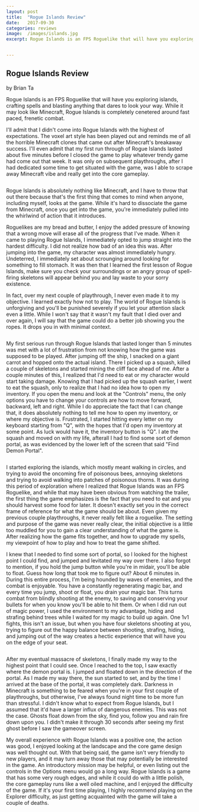 ```yaml
---
layout: post
title:  "Rogue Islands Review"
date:   2017-09-30
categories: reviews
image:  /images/islands.jpg
excerpt: Rogue Islands is an FPS Roguelike that will have you exploring islands, crafting spells and blasting anything that dares to look your way.  While it may look like Minecraft, Rogue Islands is completely cenetered around fast paced, frenetic combat.


---
```

## Rogue Islands Review

by Brian Ta

Rogue Islands is an FPS Roguelike that will have you exploring islands, crafting spells and blasting anything that dares to look your way.  While it may look like Minecraft, Rogue Islands is completely cenetered around fast paced, frenetic combat.

I'll admit that I didn't come into Rogue Islands with the highest of expectations.  The voxel art style has been played out and reminds me of all the horrible Minecraft clones that came out after Minecraft's breakaway success.  I'll even admit that my first run through of Rogue Islands lasted about five minutes before I closed the game to play whatever trendy game had come out that week.  It was only on subsequent playthroughs, after I had dedicated some time to get situated with the game, was I able to scrape away Minecraft vibe and really get into the core gameplay.

<img class="gfyitem" data-id="WillingFluffyBellsnake" />

Rogue Islands is absolutely nothing like Minecraft, and I have to throw that out there because that's the first thing that comes to mind when anyone, including myself, looks at the game.  While it's hard to dissociate the game from Minecraft, once you get into the game, you're immediately pulled into the whirlwind of action that it introduces.

Roguelikes are my bread and butter, I enjoy the added pressure of knowing that a wrong move will erase all of the progress that I've made.  When it came to playing Rogue Islands, I immediately opted to jump straight into the hardest difficulty.  I did not realize how bad of an idea this was.  After jumping into the game, my character was almost immediately hungry. Undeterred, I immediately set about scrounging around looking for something to fill stomach.  It was then that I learned the first lesson of Rogue Islands, make sure you check your surroundings or an angry group of spell-firing skeletons will appear behind you and lay waste to your sorry existence.


In fact, over my next couple of playthrough, I never even made it to my objective.  I learned exactly how not to play.  The world of Rogue Islands is unforgiving and you'll be punished severely if you let your attention slack even a little.  While I won't say that it wasn't my fault that I died over and over again, I will say that the game could do a better job showing you the ropes.  It drops you in with minimal context. 

<img class="gfyitem" data-id="PerfumedLimitedFoal" />

My first serious run through Rogue Islands that lasted longer than 5 minutes was met with a lot of frustration from not knowing how the game was supposed to be played.  After jumping off the ship, I snacked on a giant carrot and hopped onto the actual island.  There I picked up a squash, killed a couple of skeletons and started mining the cliff face ahead of me.  After a couple minutes of this, I realized that I'd need to eat or my character would start taking damage.  Knowing that I had picked up the squash earlier, I went to eat the squash, only to realize that I had no idea how to open my inventory.  If you open the menu and look at the "Controls" menu, the only options you have to change your controls are how to move forward, backward, left and right.  While I do appreciate the fact that I can change that, it does absolutely nothing to tell me how to open my inventory, or where my objective is.  Frustrated, I started hitting every letter on my keyboard starting from "Q", with the hopes that I'd open my inventory at some point.  As luck would have it, the inventory button is "Q".  I ate the squash and moved on with my life, afterall I had to find some sort of demon portal, as was evidenced by the lower left of the screen that said "Find Demon Portal".

<img class="gfyitem" data-id="PowerfulUnevenIsopod" />

I started exploring the islands, which mostly meant walking in circles, and trying to avoid the oncoming fire of poisonous bees, annoying skeletons and trying to avoid walking into patches of poisonous thorns.  It was during this period of exploration where I realized that Rogue Islands was an FPS Roguelike, and while that may have been obvious from watching the trailer, the first thing the game emphasizes is the fact that you need to eat and you should harvest some food for later.  It doesn't exactly set you in the correct frame of reference for what the game should be about.  Even given my previous couple playthroughs, it never really felt like a roguelike.  The setting and purpose of the game was never really clear, the initial objective is a little too muddled for you to gain a clear understanding of what the game is.  After realizing how the game fits together, and how to upgrade my spells, my viewpoint of how to play and how to treat the game shifted.

I knew that I needed to find some sort of portal, so I looked for the highest point I could find, and jumped and levitated my way over there.  I also forgot to mention, if you hold the jump button while you're in midair, you'll be able to float.  Guess how long that took me to figure out? About 6 minutes in.  During this entire process, I'm being hounded by waves of enemies, and the combat is enjoyable.  You have a constantly regenerating magic bar, and every time you jump, shoot or float, you drain your magic bar.  This turns combat from blindly shooting at the enemy, to saving and conserving your bullets for when you know you'll be able to hit them.  Or when I did run out of magic power, I used the environment to my advantage, hiding and strafing behind trees while I waited for my magic to build up again.  One 1v1 fights, this isn't an issue, but when you have four skeletons shooting at you, trying to figure out the happy balance between shooting, strafing, hiding, and jumping out of the way creates a hectic experience that will have you on the edge of your seat.

<img class="gfyitem" data-id="UnimportantHeartfeltCardinal" />

After my eventual massacre of skeletons, I finally made my way to the highest point that I could see.  Once I reached to the top, I saw exactly where the demon portal is.  I jumped and floated down in the direction of the portal.  As I made my way there, the sun started to set, and by the time I arrived at the base of the portal, it was completely dark.  Darkness in Minecraft is something to be feared when you're in your first couple of playthroughs, but otherwise, I've always found night time to be more fun than stressful.  I didn't know what to expect from Rogue Islands, but I assumed that it'd have a larger influx of dangerous enemies.  This was not the case.  Ghosts float down from the sky, find you, follow you and rain fire down upon you.  I didn't make it through 30 seconds after seeing my first ghost before I saw the gameover screen.

My overall experience with Rogue Islands was a positive one, the action was good, I enjoyed looking at the landscape and the core game design was well thought out.  With that being said, the game isn't very friendly to new players, and it may turn away those that may potentially be interested in the game.  An introductory mission may be helpful, or even listing out the controls in the Options menu would go a long way.  Rogue Islands is a game that has some very rough edges, and while it could do with a little polish, the core gameplay runs like a well oiled machine, and I enjoyed the difficulty of the game.  If it's your first time playing, I highly recommend playing on the Explorer difficulty, as just getting acquainted with the game will take a couple of deaths.



